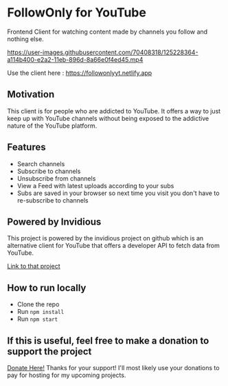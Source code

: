 
# FollowOnly for YouTube
Frontend Client for watching content made by channels you follow and nothing else.

https://user-images.githubusercontent.com/70408318/125228364-a114b400-e2a2-11eb-896d-8a66e0f4ed45.mp4

Use the client here : https://followonlyyt.netlify.app

## Motivation
This client is for people who are addicted to YouTube. It offers a way to just keep up with YouTube channels without being exposed
to the addictive nature of the YouTube platform.

## Features
- Search channels 
- Subscribe to channels
- Unsubscribe from channels
- View a Feed with latest uploads according to your subs
- Subs are saved in your browser so next time you visit you don't have to re-subscribe to channels

## Powered by Invidious
This project is powered by the invidious project on github which is an alternative client for YouTube that offers a developer API to fetch data from YouTube.

[Link to that project](https://github.com/iv-org/invidious)

## How to run locally
- Clone the repo
- Run `npm install` 
- Run `npm start`

## If this is useful, feel free to make a donation to support the project
[Donate Here!](https://www.buymeacoffee.com/nassimfr)
Thanks for your support! I'll most likely use your donations to pay for hosting for my upcoming projects.
